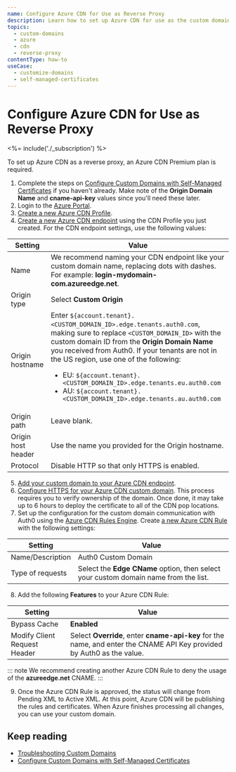 ```yaml
---
name: Configure Azure CDN for Use as Reverse Proxy
description: Learn how to set up Azure CDN for use as the custom domain proxy for Auth0.
topics:
  - custom-domains
  - azure
  - cdn
  - reverse-proxy
contentType: how-to
useCase: 
  - customize-domains
  - self-managed-certificates
---
```


# Configure Azure CDN for Use as Reverse Proxy

<%= include('./_subscription') %>

To set up Azure CDN as a reverse proxy, an Azure CDN Premium plan is required.

1. Complete the steps on [Configure Custom Domains with Self-Managed Certificates](/custom-domains/self-managed-certificates) if you haven't already. Make note of the **Origin Domain Name** and **cname-api-key** values since you'll need these later.
2. Login to the [Azure Portal](https://portal.azure.com/).
3. [Create a new Azure CDN Profile](https://docs.microsoft.com/en-us/azure/cdn/cdn-create-new-endpoint#create-a-new-cdn-profile).
4. [Create a new Azure CDN endpoint](https://docs.microsoft.com/en-us/azure/cdn/cdn-create-new-endpoint#create-a-new-cdn-endpoint) using the CDN Profile you just created. For the CDN endpoint settings, use the following values:

  | Setting | Value |
  |---------|-------|
  | Name | We recommend naming your CDN endpoint like your custom domain name, replacing dots with dashes. For example: **login-mydomain-com.azureedge.net**. |
  | Origin type | Select **Custom Origin** |
  | Origin hostname | Enter `${account.tenant}.<CUSTOM_DOMAIN_ID>.edge.tenants.auth0.com`, making sure to replace `<CUSTOM_DOMAIN_ID>` with the custom domain ID from the **Origin Domain Name** you received from Auth0. If your tenants are not in the US region, use one of the following: <ul><li>EU: `${account.tenant}.<CUSTOM_DOMAIN_ID>.edge.tenants.eu.auth0.com`</li><li>AU: `${account.tenant}.<CUSTOM_DOMAIN_ID>.edge.tenants.au.auth0.com`</li></ul> |
  | Origin path | Leave blank. |
  | Origin host header | Use the name you provided for the Origin hostname. |
  | Protocol | Disable HTTP so that only HTTPS is enabled. |

5. [Add your custom domain to your Azure CDN endpoint](https://docs.microsoft.com/en-us/azure/cdn/cdn-map-content-to-custom-domain).
6. [Configure HTTPS for your Azure CDN custom domain](https://docs.microsoft.com/en-us/azure/cdn/cdn-custom-ssl?tabs=option-1-default-enable-https-with-a-cdn-managed-certificate). This process requires you to verify ownership of the domain. Once done, it may take up to 6 hours to deploy the certificate to all of the CDN pop locations.
7. Set up the configuration for the custom domain communication with Auth0 using the [Azure CDN Rules Engine](https://docs.microsoft.com/en-us/azure/cdn/cdn-verizon-premium-rules-engine). Create [a new Azure CDN Rule](https://docs.microsoft.com/en-us/azure/cdn/cdn-verizon-premium-rules-engine#tutorial) with the following settings:

  | Setting | Value |
  |---------|-------|
  | Name/Description | Auth0 Custom Domain |
  | Type of requests | Select the **Edge CName** option, then select your custom domain name from the list. |

8. Add the following **Features** to your Azure CDN Rule:

  | Setting | Value |
  |---------|-------|
  | Bypass Cache | **Enabled** |
  | Modify Client Request Header | Select **Override**, enter **cname-api-key** for the name, and enter the CNAME API Key provided by Auth0 as the value.

::: note
We recommend creating another Azure CDN Rule to deny the usage of the **azureedge.net** CNAME.
:::

9. Once the Azure CDN Rule is approved, the status will change from Pending XML to Active XML. At this point, Azure CDN will be publishing the rules and certificates. When Azure finishes processing all changes, you can use your custom domain.

## Keep reading

* [Troubleshooting Custom Domains](/custom-domains/troubleshoot)
* [Configure Custom Domains with Self-Managed Certificates](/custom-domains/self-managed-certificates)
